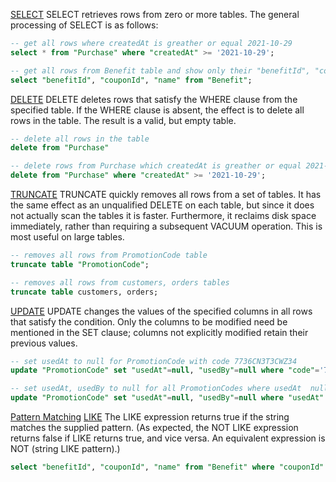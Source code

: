 [SELECT](https://www.postgresql.org/docs/current/sql-select.html)
SELECT retrieves rows from zero or more tables. The general processing of SELECT is as follows:
```sql
-- get all rows where createdAt is greather or equal 2021-10-29 
select * from "Purchase" where "createdAt" >= '2021-10-29';

-- get all rows from Benefit table and show only their "benefitId", "couponId", "name"
select "benefitId", "couponId", "name" from "Benefit";
```

[DELETE](https://www.postgresql.org/docs/10/sql-delete.html)
DELETE deletes rows that satisfy the WHERE clause from the specified table. If the WHERE clause is absent, the effect is to delete all rows in the table. The result is a valid, but empty table.
```sql
-- delete all rows in the table
delete from "Purchase"

-- delete rows from Purchase which createdAt is greather or equal 2021-10-29 
delete from "Purchase" where "createdAt" >= '2021-10-29';
```
[TRUNCATE](https://www.postgresql.org/docs/current/sql-truncate.html)
TRUNCATE quickly removes all rows from a set of tables. It has the same effect as an unqualified DELETE on each table, but since it does not actually scan the tables it is faster. Furthermore, it reclaims disk space immediately, rather than requiring a subsequent VACUUM operation. This is most useful on large tables.
```sql
-- removes all rows from PromotionCode table 
truncate table "PromotionCode";

-- removes all rows from customers, orders tables 
truncate table customers, orders;
```

[UPDATE](https://www.postgresql.org/docs/current/sql-update.html)
UPDATE changes the values of the specified columns in all rows that satisfy the condition. Only the columns to be modified need be mentioned in the SET clause; columns not explicitly modified retain their previous values.
```sql
-- set usedAt to null for PromotionCode with code 7736CN3T3CWZ34
update "PromotionCode" set "usedAt"=null, "usedBy"=null where "code"='7736CN3T3CWZ34';

-- set usedAt, usedBy to null for all PromotionCodes where usedAt  null
update "PromotionCode" set "usedAt"=null, "usedBy"=null where "usedAt" is not null;
```

[Pattern Matching](https://www.postgresql.org/docs/current/functions-matching.html)
[LIKE](https://www.postgresql.org/docs/current/functions-matching.html#FUNCTIONS-LIKE)
The LIKE expression returns true if the string matches the supplied pattern. (As expected, the NOT LIKE expression returns false if LIKE returns true, and vice versa. An equivalent expression is NOT (string LIKE pattern).)
```sql
select "benefitId", "couponId", "name" from "Benefit" where "couponId" like 'd7cff%' order by "couponId" asc;

```